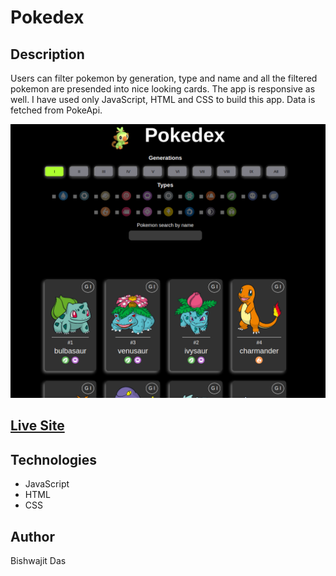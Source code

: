 # Pokedex

## Description

Users can filter pokemon by generation, type and name and all the filtered pokemon are presended into nice looking cards. The app is responsive as well. I have used only JavaScript, HTML and CSS to build this app. Data is fetched from PokeApi.

<img src="pokedex_app.png" alt="pokedex app image" />

## <a href="https://public.bc.fi/s2300096/pokedex/">Live Site</a>

## Technologies

- JavaScript
- HTML
- CSS

## Author

Bishwajit Das
